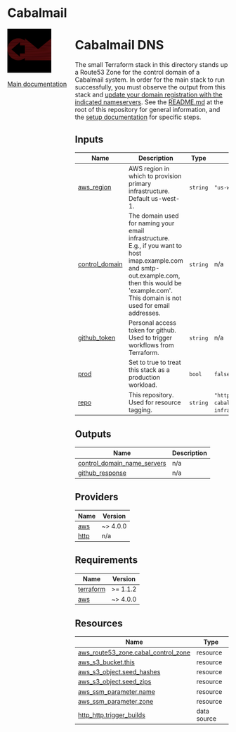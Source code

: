 <!-- BEGIN_TF_DOCS -->
# Cabalmail
<div style="width: 10em; float:left; height: 100%; padding-right: 1em;"><img src="/docs/logo.png" width="100" />
<p><a href="/README.md">Main documentation</a></p>
</div><div style="padding-left: 11em;">

# Cabalmail DNS

The small Terraform stack in this directory stands up a Route53 Zone for the control domain of a Cabalmail system. In order for the main stack to run successfully, you must observe the output from this stack and [update your domain registration with the indicated nameservers](../../docs/registrar.md). See the [README.md](../../README.md) at the root of this repository for general information, and the [setup documentation](../../docs/setup.md) for specific steps.

## Inputs

| Name | Description | Type | Default | Required |
|------|-------------|------|---------|:--------:|
| <a name="input_aws_region"></a> [aws\_region](#input\_aws\_region) | AWS region in which to provision primary infrastructure. Default us-west-1. | `string` | `"us-west-1"` | no |
| <a name="input_control_domain"></a> [control\_domain](#input\_control\_domain) | The domain used for naming your email infrastructure. E.g., if you want to host imap.example.com and smtp-out.example.com, then this would be 'example.com'. This domain is not used for email addresses. | `string` | n/a | yes |
| <a name="input_github_token"></a> [github\_token](#input\_github\_token) | Personal access token for github. Used to trigger workflows from Terraform. | `string` | n/a | yes |
| <a name="input_prod"></a> [prod](#input\_prod) | Set to true to treat this stack as a production workload. | `bool` | `false` | no |
| <a name="input_repo"></a> [repo](#input\_repo) | This repository. Used for resource tagging. | `string` | `"https://github.com/ccarr-cabal/cabal-infra/tree/main"` | no |
## Outputs

| Name | Description |
|------|-------------|
| <a name="output_control_domain_name_servers"></a> [control\_domain\_name\_servers](#output\_control\_domain\_name\_servers) | n/a |
| <a name="output_github_response"></a> [github\_response](#output\_github\_response) | n/a |
## Providers

| Name | Version |
|------|---------|
| <a name="provider_aws"></a> [aws](#provider\_aws) | ~> 4.0.0 |
| <a name="provider_http"></a> [http](#provider\_http) | n/a |
## Requirements

| Name | Version |
|------|---------|
| <a name="requirement_terraform"></a> [terraform](#requirement\_terraform) | >= 1.1.2 |
| <a name="requirement_aws"></a> [aws](#requirement\_aws) | ~> 4.0.0 |
## Resources

| Name | Type |
|------|------|
| [aws_route53_zone.cabal_control_zone](https://registry.terraform.io/providers/hashicorp/aws/latest/docs/resources/route53_zone) | resource |
| [aws_s3_bucket.this](https://registry.terraform.io/providers/hashicorp/aws/latest/docs/resources/s3_bucket) | resource |
| [aws_s3_object.seed_hashes](https://registry.terraform.io/providers/hashicorp/aws/latest/docs/resources/s3_object) | resource |
| [aws_s3_object.seed_zips](https://registry.terraform.io/providers/hashicorp/aws/latest/docs/resources/s3_object) | resource |
| [aws_ssm_parameter.name](https://registry.terraform.io/providers/hashicorp/aws/latest/docs/resources/ssm_parameter) | resource |
| [aws_ssm_parameter.zone](https://registry.terraform.io/providers/hashicorp/aws/latest/docs/resources/ssm_parameter) | resource |
| [http_http.trigger_builds](https://registry.terraform.io/providers/hashicorp/http/latest/docs/data-sources/http) | data source |

</div>
<!-- END_TF_DOCS -->